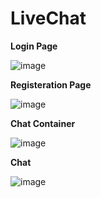 # LiveChat

**Login Page**

![image](https://github.com/abdul7to7/LiveChat/assets/92265851/cbb55a54-222a-4551-811c-4d34c0158b17)


**Registeration Page**

![image](https://github.com/abdul7to7/LiveChat/assets/92265851/ad6b79da-7103-47d8-97e4-d8cb48622c1b)


**Chat Container**

![image](https://github.com/abdul7to7/LiveChat/assets/92265851/4c709dce-9547-4453-a713-8db8a198ef15)


**Chat**

![image](https://github.com/abdul7to7/LiveChat/assets/92265851/1b58ed45-dfb2-4bab-91fd-926289f6868a)

